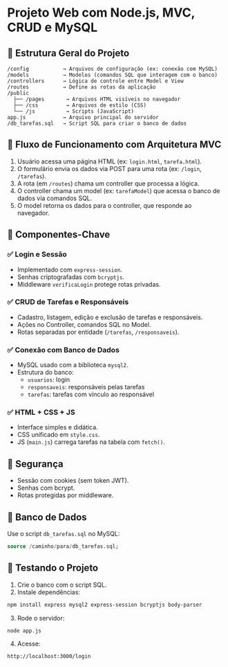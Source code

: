 
# Projeto Web com Node.js, MVC, CRUD e MySQL

## 📁 Estrutura Geral do Projeto
```
/config           → Arquivos de configuração (ex: conexão com MySQL)
/models           → Modelos (comandos SQL que interagem com o banco)
/controllers      → Lógica de controle entre Model e View
/routes           → Define as rotas da aplicação
/public
  ├── /pages       → Arquivos HTML visíveis no navegador
  ├── /css         → Arquivos de estilo (CSS)
  └── /js          → Scripts (JavaScript)
app.js            → Arquivo principal do servidor
/db_tarefas.sql   → Script SQL para criar o banco de dados
```

## 🔄 Fluxo de Funcionamento com Arquitetura MVC

1. Usuário acessa uma página HTML (ex: `login.html`, `tarefa.html`).
2. O formulário envia os dados via POST para uma rota (ex: `/login`, `/tarefas`).
3. A rota (em `/routes`) chama um controller que processa a lógica.
4. O controller chama um model (ex: `tarefaModel`) que acessa o banco de dados via comandos SQL.
5. O model retorna os dados para o controller, que responde ao navegador.

## 📌 Componentes-Chave

### ✅ Login e Sessão
- Implementado com `express-session`.
- Senhas criptografadas com `bcryptjs`.
- Middleware `verificaLogin` protege rotas privadas.

### ✅ CRUD de Tarefas e Responsáveis
- Cadastro, listagem, edição e exclusão de tarefas e responsáveis.
- Ações no Controller, comandos SQL no Model.
- Rotas separadas por entidade (`/tarefas`, `/responsaveis`).

### ✅ Conexão com Banco de Dados
- MySQL usado com a biblioteca `mysql2`.
- Estrutura do banco:
  - `usuarios`: login
  - `responsaveis`: responsáveis pelas tarefas
  - `tarefas`: tarefas com vínculo ao responsável

### ✅ HTML + CSS + JS
- Interface simples e didática.
- CSS unificado em `style.css`.
- JS (`main.js`) carrega tarefas na tabela com `fetch()`.

## 🔐 Segurança
- Sessão com cookies (sem token JWT).
- Senhas com bcrypt.
- Rotas protegidas por middleware.

## 💾 Banco de Dados
Use o script `db_tarefas.sql` no MySQL:

```sql
source /caminho/para/db_tarefas.sql;
```

## 🧪 Testando o Projeto

1. Crie o banco com o script SQL.
2. Instale dependências:
```bash
npm install express mysql2 express-session bcryptjs body-parser
```
3. Rode o servidor:
```bash
node app.js
```
4. Acesse:
```
http://localhost:3000/login
```
